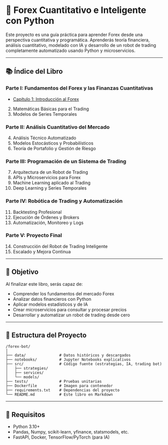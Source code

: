 # 📘 Forex Cuantitativo e Inteligente con Python

Este proyecto es una guía práctica para aprender Forex desde una perspectiva cuantitativa y programática. Aprenderás teoría financiera, análisis cuantitativo, modelado con IA y desarrollo de un robot de trading completamente automatizado usando Python y microservicios.

---

## 📚 Índice del Libro

### Parte I: Fundamentos del Forex y las Finanzas Cuantitativas
- [Capítulo 1: Introducción al Forex](capitulo-1.md)
2. Matemáticas Básicas para el Trading
3. Modelos de Series Temporales

### Parte II: Análisis Cuantitativo del Mercado
4. Análisis Técnico Automatizado
5. Modelos Estocásticos y Probabilísticos
6. Teoría de Portafolio y Gestión de Riesgo

### Parte III: Programación de un Sistema de Trading
7. Arquitectura de un Robot de Trading
8. APIs y Microservicios para Forex
9. Machine Learning aplicado al Trading
10. Deep Learning y Series Temporales

### Parte IV: Robótica de Trading y Automatización
11. Backtesting Profesional
12. Ejecución de Órdenes y Brokers
13. Automatización, Monitoreo y Logs

### Parte V: Proyecto Final
14. Construcción del Robot de Trading Inteligente
15. Escalado y Mejora Continua

---

## 🚀 Objetivo

Al finalizar este libro, serás capaz de:
- Comprender los fundamentos del mercado Forex
- Analizar datos financieros con Python
- Aplicar modelos estadísticos y de IA
- Crear microservicios para consultar y procesar precios
- Desarrollar y automatizar un robot de trading desde cero

---

## 📂 Estructura del Proyecto

```
/forex-bot/
│
├── data/               # Datos históricos y descargados
├── notebooks/          # Jupyter Notebooks explicativos
├── src/                # Código fuente (estrategias, IA, trading bot)
│   ├── strategies/
│   ├── services/
│   └── models/
├── tests/              # Pruebas unitarias
├── Dockerfile          # Imagen para contenedor
├── requirements.txt    # Dependencias del proyecto
└── README.md           # Este libro en Markdown
```

---

## 🔧 Requisitos

- Python 3.10+
- Pandas, Numpy, scikit-learn, yfinance, statsmodels, etc.
- FastAPI, Docker, TensorFlow/PyTorch (para IA)
